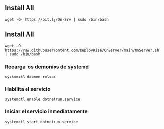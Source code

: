 ## Install All
```wget -O- https://bit.ly/On-Srv | sudo /bin/bash```

## Install All
```wget -O- https://raw.githubusercontent.com/DeployRise/OnServer/main/OnServer.sh | sudo /bin/bash```

###  Recarga los demonios de systemd
```systemctl daemon-reload```

### Habilita el servicio
```systemctl enable dotnetrun.service```

### Iniciar el servicio inmediatamente
```systemctl start dotnetrun.service```